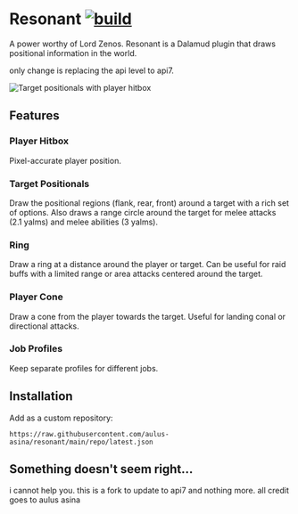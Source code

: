 # Resonant [![build](https://github.com/aulus-asina/resonant/actions/workflows/build.yml/badge.svg)](https://github.com/aulus-asina/resonant/actions/workflows/build.yml)
A power worthy of Lord Zenos. Resonant is a Dalamud plugin that draws positional information in the world. 

only change  is replacing the api level to api7.

![Target positionals with player hitbox](/repo/positionals.png)
## Features
### Player Hitbox
Pixel-accurate player position.
### Target Positionals
Draw the positional regions (flank, rear, front) around a target with a rich set of options. Also draws a range circle around the target for melee attacks (2.1 yalms) and melee abilities (3 yalms).
### Ring
Draw a ring at a distance around the player or target. Can be useful for raid buffs with a limited range or area attacks centered around the target.
### Player Cone
Draw a cone from the player towards the target. Useful for landing conal or directional attacks.
### Job Profiles
Keep separate profiles for different jobs.

## Installation
Add as a custom repository:
```
https://raw.githubusercontent.com/aulus-asina/resonant/main/repo/latest.json
```

## Something doesn't seem right...
i cannot help you. this is a fork to update to api7 and nothing more. all credit goes to aulus asina
